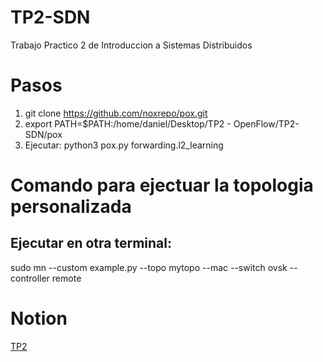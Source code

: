 # TP2-SDN

Trabajo Practico 2 de Introduccion a Sistemas Distribuidos

# Pasos

1) git clone https://github.com/noxrepo/pox.git
2) export PATH=$PATH:/home/daniel/Desktop/TP2 - OpenFlow/TP2-SDN/pox
3) Ejecutar:  python3 pox.py forwarding.l2_learning 

# Comando para ejectuar la topologia personalizada
## Ejecutar en otra terminal:

sudo mn --custom example.py --topo mytopo --mac --switch ovsk --controller remote

# Notion
[TP2](https://mis-notas.notion.site/TP2-0c7f3987e3324e289050206e3edb01a4?pvs=4)
